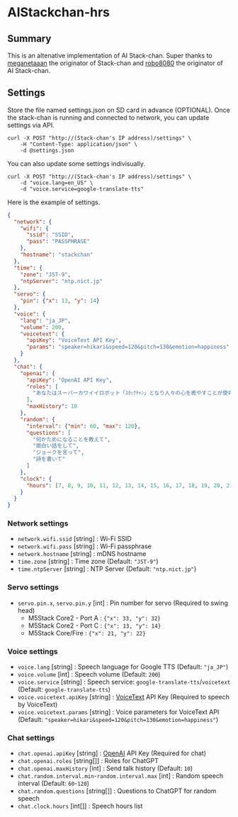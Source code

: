 # AIStackchan-hrs

## Summary

This is an altenative implementation of AI Stack-chan. Super thanks to [meganetaaan](https://github.com/meganetaaan) the originator of Stack-chan and [robo8080](https://github.com/robo8080) the originator of AI Stack-chan.

## Settings

Store the file named settings.json on SD card in advance (OPTIONAL). Once the stack-chan is running and connected to network, you can update settings via API.

```shell
curl -X POST "http://(Stack-chan's IP address)/settings" \
    -H "Content-Type: application/json" \
    -d @settings.json
```

You can also update some settings indivisually.

```shell
curl -X POST "http://(Stack-chan's IP address)/settings" \
    -d "voice.lang=en_US" \
    -d "voice.service=google-translate-tts"
```

Here is the example of settings.

```json
{
  "network": {
    "wifi": {
      "ssid": "SSID",
      "pass": "PASSPHRASE"
    },
    "hostname": "stackchan"
  },
  "time": {
    "zone": "JST-9",
    "ntpServer": "ntp.nict.jp"
  },
  "servo": {
    "pin": {"x": 13, "y": 14}
  },
  "voice": {
    "lang": "ja_JP",
    "volume": 200,
    "voicetext": {
      "apiKey": "VoiceText API Key",
      "params": "speaker=hikari&speed=120&pitch=130&emotion=happiness"
    }
  },
  "chat": {
    "openai": {
      "apiKey": "OpenAI API Key",
      "roles": [
        "あなたはスーパーカワイイロボット「ｽﾀｯｸﾁｬﾝ」となり人々の心を癒やすことが使命です。"
      ],
      "maxHistory": 10
    },
    "random": {
      "interval": {"min": 60, "max": 120},
      "questions": [
        "何かためになることを教えて",
        "面白い話をして",
        "ジョークを言って",
        "詩を書いて"
      ]
    },
    "clock": {
      "hours": [7, 8, 9, 10, 11, 12, 13, 14, 15, 16, 17, 18, 19, 20, 21, 22, 23]
    }
  }
}
```

### Network settings

- `network.wifi.ssid` [string] : Wi-Fi SSID
- `network.wifi.pass` [string] : Wi-Fi passphrase
- `network.hostname` [string] : mDNS hostname
- `time.zone` [string] : Time zone (Default: `"JST-9"`)
- `time.ntpServer` [string] : NTP Server (Default: `"ntp.nict.jp"`)

### Servo settings

- `servo.pin.x`, `servo.pin.y` [int] : Pin number for servo (Required to swing head)
  - M5Stack Core2 - Port A : `{"x": 33, "y": 32}`
  - M5Stack Core2 - Port C : `{"x": 13, "y": 14}`
  - M5Stack Core/Fire : `{"x": 21, "y": 22}`

### Voice settings

- `voice.lang` [string] : Speech language for Google TTS (Default: `"ja_JP"`)
- `voice.volume` [int] : Speech volume (Default: `200`)
- `voice.service` [string] : Speech service: `google-translate-tts`/`voicetext` (Default: `google-translate-tts`)
- `voice.voicetext.apiKey` [string] : [VoiceText](https://cloud.voicetext.jp/webapi) API Key (Required to speech by VoiceText)
- `voice.voicetext.params` [string] : Voice parameters for VoiceText API (Default: `"speaker=hikari&speed=120&pitch=130&emotion=happiness"`)

### Chat settings

- `chat.openai.apiKey` [string] : [OpenAI](https://platform.openai.com/) API Key (Required for chat)
- `chat.openai.roles` [string[]] : Roles for ChatGPT
- `chat.openai.maxHistory` [int] : Send talk history (Default: `10`)
- `chat.random.interval.min`-`random.interval.max` [int] : Random speech interval (Default: `60`-`120`)
- `chat.random.questions` [string[]] : Questions to ChatGPT for random speech
- `chat.clock.hours` [int[]] : Speech hours list
